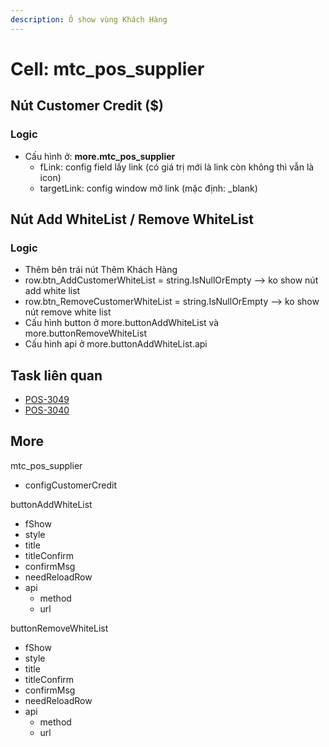 ```yaml
---
description: Ô show vùng Khách Hàng
---
```


# Cell: mtc\_pos\_supplier

## Nút Customer Credit ($)

### Logic

* Cấu hình ở: **more.mtc\_pos\_supplier**
  * fLink: config field lấy link (có giá trị mới là link còn không thì vẫn là icon)
  * targetLink: config window mở link (mặc định: \_blank)



## Nút Add WhiteList / Remove WhiteList

### Logic

* Thêm bên trái nút Thêm Khách Hàng
* row.btn\_AddCustomerWhiteList = string.IsNullOrEmpty --> ko show nút add white list
* row.btn\_RemoveCustomerWhiteList = string.IsNullOrEmpty --> ko show nút remove white list
* Cấu hình button ở more.buttonAddWhiteList và more.buttonRemoveWhiteList
* Cấu hình api ở more.buttonAddWhiteList.api

## Task liên quan

* [POS-3049](https://allianceitscvn.atlassian.net/browse/POS-3049)
* [POS-3040](https://allianceitscvn.atlassian.net/browse/POS-3040)

## More

mtc\_pos\_supplier

* configCustomerCredit

buttonAddWhiteList

* fShow
* style
* title
* titleConfirm
* confirmMsg
* needReloadRow
* api
  * method
  * url

buttonRemoveWhiteList

* fShow
* style
* title
* titleConfirm
* confirmMsg
* needReloadRow
* api
  * method
  * url

